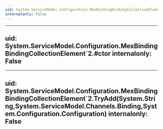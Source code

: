 ```yaml
---
uid: System.ServiceModel.Configuration.MexBindingBindingCollectionElement`2
internalonly: False
---
```


---
uid: System.ServiceModel.Configuration.MexBindingBindingCollectionElement`2.#ctor
internalonly: False
---

---
uid: System.ServiceModel.Configuration.MexBindingBindingCollectionElement`2.TryAdd(System.String,System.ServiceModel.Channels.Binding,System.Configuration.Configuration)
internalonly: False
---
